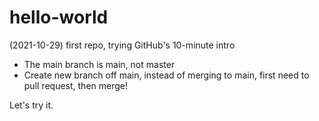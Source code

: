 # hello-world

(2021-10-29)
first repo, trying GitHub's 10-minute intro

* The main branch is main, not master
* Create new branch off main, instead of merging to main, first need to pull request, then merge!

Let's try it.

